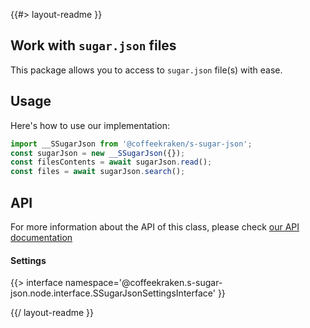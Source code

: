 <!-- 
/**
 * @name            README
 * @namespace       doc
 * @type            Markdown
 * @platform        md
 * @status          stable
 * @menu            Documentation           /doc/readme
 *
 * @since           2.0.0
 * @author    Olivier Bossel <olivier.bossel@gmail.com> (https://olivierbossel.com)
 */
-->

{{#> layout-readme }}

## Work with `sugar.json` files

This package allows you to access to `sugar.json` file(s) with ease.

## Usage

Here's how to use our implementation:

```js
import __SSugarJson from '@coffeekraken/s-sugar-json';
const sugarJson = new __SSugarJson({});
const filesContents = await sugarJson.read();
const files = await sugarJson.search();
```

## API

For more information about the API of this class, please check [our API documentation](/api/@coffeekraken.s-sugar-json.node.SSugarJson)

#### Settings

{{> interface namespace='@coffeekraken.s-sugar-json.node.interface.SSugarJsonSettingsInterface' }}

{{/ layout-readme }}